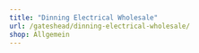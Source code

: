 ```yaml
---
title: "Dinning Electrical Wholesale"
url: /gateshead/dinning-electrical-wholesale/
shop: Allgemein
---
```

